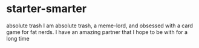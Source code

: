 # starter-smarter
absolute trash
I am absolute trash, a meme-lord, and obsessed with a card game for fat nerds. I have an amazing partner that I hope to be with for a long time
